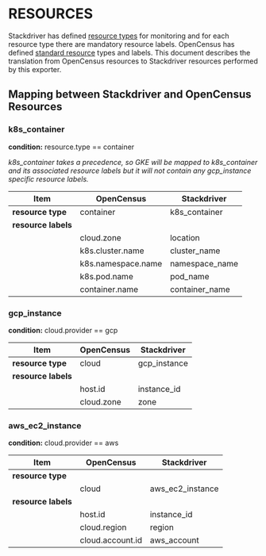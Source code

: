 # RESOURCES

Stackdriver has defined [resource types](https://cloud.google.com/monitoring/api/resources) for monitoring and for each resource type there
are mandatory resource labels. OpenCensus has defined [standard resource](https://github.com/census-instrumentation/opencensus-specs/blob/master/resource/StandardResources.md)
types and labels. 
This document describes the translation from OpenCensus resources to Stackdriver resources
performed by this exporter.

## Mapping between Stackdriver and OpenCensus Resources

### k8s_container

**condition:** resource.type == container

*k8s_container takes a precedence, so GKE will be mapped to k8s_container and its
associated resource labels but it will not contain any gcp_instance specific
resource labels.*


| Item                | OpenCensus         | Stackdriver    |
|---------------------|--------------------|----------------|
| **resource type**   | container          | k8s_container  |
| **resource labels** |                    |                |
|                     | cloud.zone         | location       |
|                     | k8s.cluster.name   | cluster_name   |
|                     | k8s.namespace.name | namespace_name |
|                     | k8s.pod.name       | pod_name       |
|                     | container.name     | container_name |


### gcp_instance
**condition:** cloud.provider == gcp

| Item                | OpenCensus         | Stackdriver    |
|---------------------|--------------------|----------------|
| **resource type**   | cloud              | gcp_instance   |
| **resource labels** |                    |                |
|                     | host.id            | instance_id    |
|                     | cloud.zone         | zone           |


### aws_ec2_instance
**condition:** cloud.provider == aws

| Item                | OpenCensus         | Stackdriver      |
|---------------------|--------------------|------------------|
| **resource type**   |                    |                  |
|                     | cloud              | aws_ec2_instance |
| **resource labels** |                    |                  |
|                     | host.id            | instance_id      |
|                     | cloud.region       | region           |
|                     | cloud.account.id   | aws_account      |

